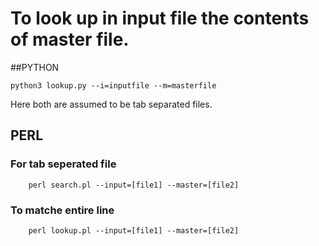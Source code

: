 # To look up in input file the contents of master file.
##PYTHON

```
python3 lookup.py --i=inputfile --m=masterfile
```
Here both are assumed to be tab separated files.  

## PERL
### For tab seperated file

```
	perl search.pl --input=[file1] --master=[file2]
```
### To matche entire line
```
	perl lookup.pl --input=[file1] --master=[file2]
```
